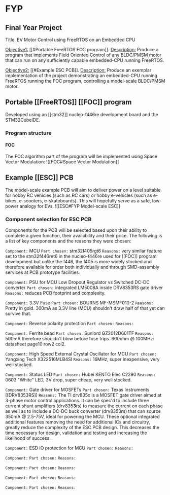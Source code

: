 # FYP
## Final Year Project
Title: EV Motor Control using FreeRTOS on an Embedded CPU

<u>Objective1:</u> [[#Portable FreeRTOS FOC program]]. 
<u>Description:</u> Produce a program that implements Field Oriented Control of any BLDC/PMSM motor that can run on any sufficiently capable embedded-CPU running FreeRTOS. 

<u>Objective2:</u> [[#Example ESC PCB]]. 
<u>Description:</u> Produce an exemplar implementation of the project demonstrating an embedded-CPU running FreeRTOS running the FOC program, controlling a model-scale BLDC/PMSM motor.  

## Portable [[FreeRTOS]] [[FOC]] program
Developed using an [[stm32]] nucleo-f446re development board and the STM32CubeIDE.

### Program structure


#### FOC
The FOC algorithm part of the program will be implemented using Space Vector Modulation: 
![[FOC#Space Vector Modulation]]

## Example [[ESC]] PCB
The model-scale example PCB will aim to deliver power on a level suitable for hobby RC vehicles (such as RC cars) or hobby e-vehicles (such as e-bikes, e-scooters, e-skateboards).
This will hopefully serve as a safe, low-power analogy for EVs. 
![[ESC#FYP Model-scale ESC]]

### Component selection for ESC PCB
Components for the PCB will be selected based upon their ability to complete a given function, their availability and their price.
The following is a list of key components and the reasons they were chosen:

`Component:` MCU
`Part chosen:` stm32f405rgt6
`Reasons:` very similar feature set to the stm32f446ret6 in the nucleo-f446re used for [[FOC]] program development but unlike the f446, the f405 is more widely stocked and therefore available for order both individually and through SMD-assembly services at PCB prototype facilities. 

`Component:` PSU for MCU
Low Dropout Regulator vs Switched DC-DC converter
`Part chosen:` integrated LM5008A inside DRV8353RS gate driver
`Reasons:` reduces PCB footprint and complexity.  

`Component:` 3.3V Fuse 
`Part chosen:`  BOURNS MF-MSMF010-2
`Reasons:` Pretty in gold. 300mA as 3.3V line (MCU) shouldn't draw half of that yet can survive that. 

`Component:` Reverse polarity protection 
`Part chosen:` 
`Reasons:` 

`Component:` Ferrite bead
`Part chosen:` Sunlord GZ2012D601TF
`Reasons:` 500mA therefore shouldn't blow before fuse trips. 600ohm @ 100MHz: datasheet page10 row2 col2.  

`Component:` High Speed External Crystal Oscillator for MCU 
`Part chosen:` Yangxing Tech X322516MLB4SI
`Reasons:` 16MHz, super inexpensive, very well stocked. 

`Component:` Status LED
`Part chosen:` Hubei KENTO Elec C2290
`Reasons:` 0603 "White" LED, 3V drop, super cheap, very well stocked. 

`Component:` Gate driver for MOSFETs
`Part chosen:` Texas Instruments [[DRV8353RS]]
`Reasons:` The TI drv835x is a MOSFET gate driver aimed at 3-phase motor control applications. It can be spec'd to include three current shunt amplifiers (drv835**3**rs) to measure the current on each phase as well as to include a DC-DC buck converter (drv8353**r**s) that can source 350mA @ 2.5-75V, ideal for powering the MCU.
These optional integrated additional features removing the need for additional ICs and circuitry, greatly reduce the complexity of the ESC PCB design. This decreases the time necessary for design, validation and testing and increasing the likelihood of success. 


`Component:` ESD IO protection for MCU
`Part chosen:` 
`Reasons:` 

`Component:` 
`Part chosen:` 
`Reasons:` 

`Component:` 
`Part chosen:` 
`Reasons:` 

`Component:` 
`Part chosen:` 
`Reasons:` 

`Component:` 
`Part chosen:` 
`Reasons:` 